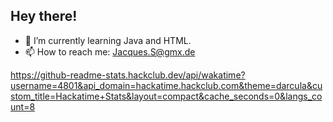 ## Hey there!

- 🌱 I’m currently learning Java and HTML.
- 📫 How to reach me: Jacques.S@gmx.de

https://github-readme-stats.hackclub.dev/api/wakatime?username=4801&api_domain=hackatime.hackclub.com&theme=darcula&custom_title=Hackatime+Stats&layout=compact&cache_seconds=0&langs_count=8
